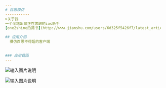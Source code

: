 ```yaml
---
# 百思模仿
-----------
>关于我  
一个半路出家正在求职的ios新手  
[one2shine的简书](http://www.jianshu.com/users/6d325f5426f7/latest_articles)

## 应用介绍
  模仿百思不得姐的客户端
  
  
### 应用截图
---
```


![输入图片说明](http://upload-images.jianshu.io/upload_images/1759967-f60ba727ebaea340.gif "在这里输入图片标题")

![输入图片说明](http://upload-images.jianshu.io/upload_images/1759967-40396131da66c5c6.gif "在这里输入图片标题")
